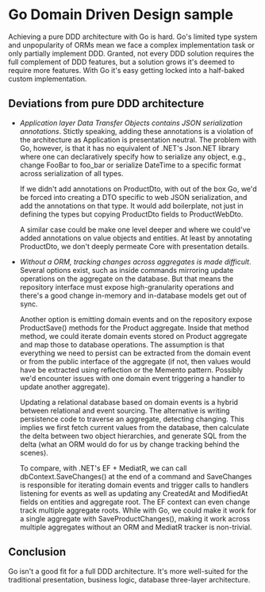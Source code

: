 # Go Domain Driven Design sample

Achieving a pure DDD architecture with Go is hard. Go's limited type system and
unpopularity of ORMs mean we face a complex implementation task or only
partially implement DDD. Granted, not every DDD solution requires the full
complement of DDD features, but a solution grows it's deemed to require more
features. With Go it's easy getting locked into a half-baked custom
implementation.

## Deviations from pure DDD architecture

- *Application layer Data Transfer Objects contains JSON serialization
  annotations*. Stictly speaking, adding these annotations is a violation of the
  architecture as Application is presentation neutral. The problem with Go,
  however, is that it has no equivalent of .NET's Json.NET library where one can
  declaratively specify how to serialize any object, e.g., change FooBar to
  foo_bar or serialize DateTime to a specific format across serialization of all
  types.
  
  If we didn't add annotations on ProductDto, with out of the box Go, we'd be
  forced into creating a DTO specific to web JSON serialization, and add the
  annotations on that type. It would add boilerplate, not just in defining the
  types but copying ProductDto fields to ProductWebDto.
  
  A similar case could be make one level deeper and where we could've added
  annotations on value objects and entities. At least by annotating ProductDto,
  we don't deeply permeate Core with presentation details.
  
- *Without a ORM, tracking changes across aggregates is made difficult*. Several
  options exist, such as inside commands mirroring update operations on the
  aggregate on the database. But that means the repository interface must expose
  high-granularity operations and there's a good change in-memory and
  in-database models get out of sync.
  
  Another option is emitting domain events and on the repository expose
  ProductSave() methods for the Product aggregate. Inside that method method, we
  could iterate domain events stored on Product aggregate and map those to
  database operations. The assumption is that everything we need to persist can
  be extracted from the domain event or from the public interface of the
  aggregate (if not, then values would have be extracted using reflection or the
  Memento pattern. Possibly we'd encounter issues with one domain event
  triggering a handler to update another aggregate).
  
  Updating a relational database based on domain events is a hybrid between
  relational and event sourcing. The alternative is writing persistence code to
  traverse an aggregate, detecting changing. This implies we first fetch current
  values from the database, then calculate the delta between two object
  hierarchies, and generate SQL from the delta (what an ORM would do for us by
  change tracking behind the scenes).
  
  To compare, with .NET's EF + MediatR, we can call dbContext.SaveChanges() at
  the end of a command and SaveChanges is responsible for iterating domain
  events and trigger calls to handlers listening for events as well as updating
  any CreatedAt and ModifiedAt fields on entities and aggregate root. The EF
  context can even change track multiple aggregate roots. While with Go, we
  could make it work for a single aggregate with SaveProductChanges(), making it
  work across multiple aggregates without an ORM and MediatR tracker is
  non-trivial.

## Conclusion

Go isn't a good fit for a full DDD architecture. It's more well-suited for the
traditional presentation, business logic, database three-layer architecture.
